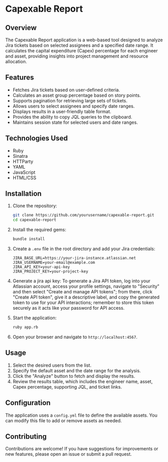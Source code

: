 # Capexable Report

## Overview

The Capexable Report application is a web-based tool designed to analyze Jira tickets based on selected assignees and a specified date range. It calculates the capital expenditure (Capex) percentage for each engineer and asset, providing insights into project management and resource allocation.

## Features

- Fetches Jira tickets based on user-defined criteria.
- Calculates an asset group percentage based on story points.
- Supports pagination for retrieving large sets of tickets.
- Allows users to select assignees and specify date ranges.
- Displays results in a user-friendly table format.
- Provides the ability to copy JQL queries to the clipboard.
- Maintains session state for selected users and date ranges.

## Technologies Used

- Ruby
- Sinatra
- HTTParty
- YAML
- JavaScript
- HTML/CSS

## Installation

1. Clone the repository:

   ```bash
   git clone https://github.com/yourusername/capexable-report.git
   cd capexable-report
   ```

2. Install the required gems:

   ```bash
   bundle install
   ```

3. Create a `.env` file in the root directory and add your Jira credentials:

   ```plaintext
   JIRA_BASE_URL=https://your-jira-instance.atlassian.net
   JIRA_USERNAME=your-email@example.com
   JIRA_API_KEY=your-api-key
   JIRA_PROJECT_KEY=your-project-key
   ```

4. Generate a jira api key: To generate a Jira API token, log into your Atlassian account, access your profile settings, navigate to "Security" and then select "Create and manage API tokens"; from there, click "Create API token", give it a descriptive label, and copy the generated token to use for your API interactions; remember to store this token securely as it acts like your password for API access. 

5. Start the application:

   ```bash
   ruby app.rb
   ```

5. Open your browser and navigate to `http://localhost:4567`.

## Usage

1. Select the desired users from the list.
2. Specify the default asset and the date range for the analysis.
3. Click the "Analyze" button to fetch and display the results.
4. Review the results table, which includes the engineer name, asset, Capex percentage, supporting JQL, and ticket links.

## Configuration

The application uses a `config.yml` file to define the available assets. You can modify this file to add or remove assets as needed.

## Contributing

Contributions are welcome! If you have suggestions for improvements or new features, please open an issue or submit a pull request.
